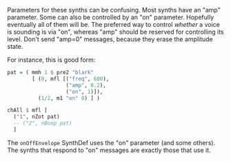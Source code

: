 Parameters for these synths can be confusing.
Most synths have an "amp" parameter.
Some can also be controlled by an "on" parameter.
Hopefully eventually all of them will be.
The preferred way to control *whether* a voice is sounding is via "on",
whereas "amp" should be reserved for controlling its level.
Don't send "amp=0" messages, because they erase the amplitude state.

For instance, this is good form:
```haskell
pat = ( mmh 1 $ pre2 "blark"
        [ (0, mfl [("freq", 600),
                   ("amp", 0.2),
                   ("on", 1)]),
          (1/2, m1 "on" 0) ] )

chAll $ mfl [
  ("1", nZot pat)
  -- ("2", nBoop pat)
  ]
```

The `onOffEnvelope` SynthDef uses the "on" parameter (and some others).
The synths that respond to "on" messages are exactly those that use it.
